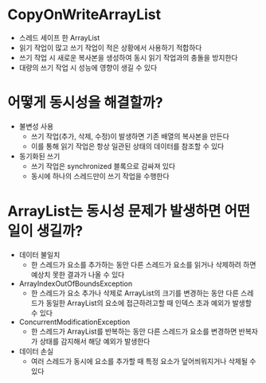 # CopyOnWriteArrayList
- 스레드 세이프 한 ArrayList
- 읽기 작업이 많고 쓰기 작업이 적은 상황에서 사용하기 적합하다
- 쓰기 작업 시 새로운 복사본을 생성하여 동시 읽기 작업과의 충돌을 방지한다
- 대량의 쓰기 작업 시 성능에 영향이 생길 수 있다

# 어떻게 동시성을 해결할까?
- 불변성 사용
    - 쓰기 작업(추가, 삭제, 수정)이 발생하면 기존 배열의 복사본을 만든다
    - 이를 통해 읽기 작업은 항상 일관된 상태의 데이터를 참조할 수 있다
- 동기화된 쓰기
    - 쓰기 작업은 synchronized 블록으로 감싸져 있다
    - 동시에 하나의 스레드만이 쓰기 작업을 수행한다

# ArrayList는 동시성 문제가 발생하면 어떤 일이 생길까?
- 데이터 불일치
    - 한 스레드가 요소를 추가하는 동안 다른 스레드가 요소를 읽거나 삭제하려 하면 예상치 못한 결과가 나올 수 있다
- ArrayIndexOutOfBoundsException
    - 한 스레드가 요소 추가나 삭제로 ArrayList의 크기를 변경하는 동안 다른 스레드가 동일한 ArrayList의 요소에 접근하려고할 때 인덱스 초과 예외가 발생할 수 있다
- ConcurrentModificationException
    - 한 스레드가 ArrayList를 반복하는 동안 다른 스레드가 요소를 변경하면 반복자가 상태를 감지해서 해당 예외가 발생한다
- 데이터 손실
    - 여러 스레드가 동시에 요소를 추가할 때 특정 요소가 덮어씌워지거나 삭제될 수 있다

